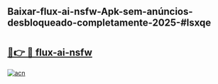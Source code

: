 ## Baixar-flux-ai-nsfw-Apk-sem-anúncios-desbloqueado-completamente-2025-#lsxqe

# <h2><a href="https://ainizakaria.my?title=flux-ai-nsfw&ref=20M">🔗👉 🔴 flux-ai-nsfw</a></h2>

[![acn](https://github.com/user-attachments/assets/0f9c940e-d8b0-45ae-aac7-cd30a18b3e1c)](https://ainizakaria.my?title=flux-ai-nsfw&ref=20M)


